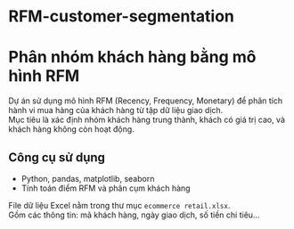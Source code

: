# RFM-customer-segmentation

# Phân nhóm khách hàng bằng mô hình RFM

Dự án sử dụng mô hình RFM (Recency, Frequency, Monetary) để phân tích hành vi mua hàng của khách hàng từ tập dữ liệu giao dịch.  
Mục tiêu là xác định nhóm khách hàng trung thành, khách có giá trị cao, và khách hàng không còn hoạt động.

## Công cụ sử dụng
- Python, pandas, matplotlib, seaborn  
- Tính toán điểm RFM và phân cụm khách hàng

File dữ liệu Excel nằm trong thư mục `ecommerce retail.xlsx`.  
Gồm các thông tin: mã khách hàng, ngày giao dịch, số tiền chi tiêu...
